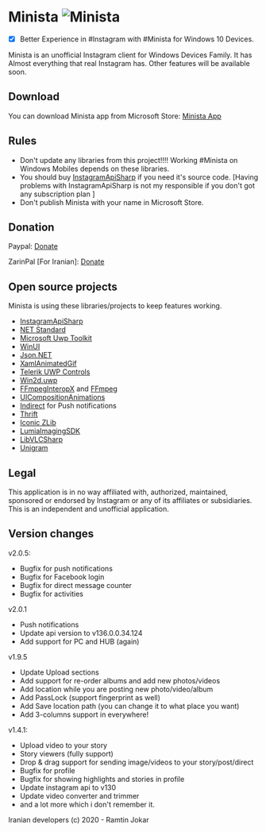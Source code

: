 # Minista ![Minista](http://s10.picofile.com/file/8406482800/Minista_Github_Logo.png)
- [x] Better Experience in #Instagram with #Minista for Windows 10 Devices.

Minista is an unofficial Instagram client for Windows Devices Family.
It has Almost everything that real Instagram has. Other features will be available soon.

## Download
You can download Minista app from Microsoft Store: [Minista App](https://www.microsoft.com/store/apps/9NG0313G7X4R)

## Rules
- Don't update any libraries from this project!!!! Working #Minista on Windows Mobiles depends on these libraries.
- You should buy [InstagramApiSharp](https://github.com/ramtinak/InstagramApiSharp/issues/243) if you need it's source code. [Having problems with InstagramApiSharp is not my responsible if you don't got any subscription plan ]
- Don't publish Minista with your name in Microsoft Store.

## Donation
Paypal: [Donate](https://www.paypal.me/rmt4006)

ZarinPal [For Iranian]: [Donate](https://zarinp.al/ramtin)

## Open source projects
Minista is using these libraries/projects to keep features working.

- [InstagramApiSharp](https://github.com/ramtinak/InstagramApiSharp/issues/243)
- [NET Standard](https://docs.microsoft.com/en-us/dotnet/standard/net-standard)
- [Microsoft Uwp Toolkit](https://docs.microsoft.com/en-us/windows/communitytoolkit/)
- [WinUI](https://docs.microsoft.com/en-us/windows/apps/winui/)
- [Json.NET](https://www.newtonsoft.com/json)
- [XamlAnimatedGif](https://github.com/XamlAnimatedGif/XamlAnimatedGif)
- [Telerik UWP Controls](https://github.com/telerik/UI-For-UWP)
- [Win2d.uwp](https://github.com/Microsoft/Win2D)
- [FFmpegInteropX](https://github.com/ffmpeginteropx/FFmpegInteropX) and [FFmpeg](http://ffmpeg.org/)
- [UICompositionAnimations](https://github.com/Sergio0694/UICompositionAnimations)
- [Indirect](https://github.com/huynhsontung/Indirect) for Push notifications
- [Thrift](https://github.com/apache/thrift)
- [Iconic ZLib](https://github.com/HelloKitty/Iconic.Zlib.Netstandard)
- [LumiaImagingSDK](https://github.com/microsoft/Lumia-imaging-sdk)
- [LibVLCSharp](https://github.com/videolan/libvlcsharp)
- [Unigram](https://github.com/UnigramDev/Unigram/)

## Legal
This application is in no way affiliated with, authorized, maintained, sponsored or endorsed by Instagram or any of its affiliates or subsidiaries. This is an independent and unofficial application.


## Version changes
v2.0.5:
- Bugfix for push notifications
- Bugfix for Facebook login
- Bugfix for direct message counter
- Bugfix for activities

v2.0.1
- Push notifications
- Update api version to v136.0.0.34.124
- Add support for PC and HUB (again)

v1.9.5
- Update Upload sections
- Add support for re-order albums and add new photos/videos
- Add location while you are posting new photo/video/album
- Add PassLock (support fingerprint as well)
- Add Save location path (you can change it to what place you want)
- Add 3-columns support in everywhere!

v1.4.1:
- Upload video to your story
- Story viewers (fully support)
- Drop & drag support for sending image/videos to your story/post/direct
- Bugfix for profile
- Bugfix for showing highlights and stories in profile
- Update instagram api to v130
- Update video converter and trimmer
- and a lot more which i don't remember it.



Iranian developers (c) 2020 - Ramtin Jokar
